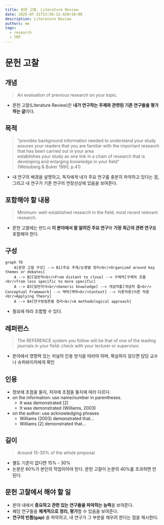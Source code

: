 ```yaml
---
title: 문헌 고찰, Literature Review
date: 2025-07-31T13:56:13.420+10:00
description: Literature Review
authors: me
tags:
  - research
  - TRP
---
```


# 문헌 고찰

## 개념

> An evaluation of previous research on your topic.

- 문헌 고찰(Literature Review)은 **내가 연구하는 주제와 관련된 기존 연구들을 평가하는 글**이다.

## 목적

> "provides background information needed to understand your study  
> assures your readers that you are familiar with the important research that has been carried out in your area  
> establishes your study as one link in a chain of research that is developing and enlarging knowledge in your field"  
> (Weissberg & Buker 1990, p.41)

- 내 연구의 배경을 설명하고, 독자에게 내가 주요 연구를 충분히 파악하고 있다는 점, 그리고 내 연구가 기존 연구의 연장선상에 있음을 보여준다.

## 포함해야 할 내용

> Minimum: well-established research in the field; most recent relevant research.

- 문헌 고찰에는 반드시 **이 분야에서 잘 알려진 주요 연구**와 **가장 최근의 관련 연구**를 포함해야 한다.

## 구성

```mermaid
graph TD
    A[문헌 고찰 구성] --> B1[주요 주제/논쟁별 정리<br/>Organized around key themes or debates]
    A --> B2[일반적<br/>From distant to close] --> 구체적[구체적 흐름<br/>from less specific to more specific]
    A --> B3[일반지식<br/>Generic knowledge] --> 개념적틀[개념적 틀<br/> Conceptual Framework] --> 맥락[맥락<br/>Context] --> 이론적용[이론 적용<br/>Applying Theory]
    A --> B4[연구방법론별 정리<br/>A methodological approach]

```

- 필요에 따라 조합할 수 있다.

## 레퍼런스

> The REFERENCE system you follow will be that of one of the leading journals in your field: check with your lecturer or supervisor.

- 분야에서 영향력 있는 저널의 인용 방식을 따라야 하며, 확실하지 않으면 담당 교수나 슈퍼바이저에게 확인

## 인용

- 정보에 초점을 둘지, 저자에 초점을 둘지에 따라 다르다.
- on the information: use name/number in parentheses.
  - It was demonstrated [2]
  - It was demonstrated (Williams, 2003)
- on the author: use acknowledging phrases
  - Williams (2003) demonstrated that...
  - Williams [2] demonstrated that...

## 길이

> Around 15-30% of the whole proposal

- 별도 기준이 없다면 15% - 30%
- 논문은 60%가 본인의 작업이어야 한다. 문헌 고찰이 논문의 40%를 초과하면 안 된다.

## 문헌 고찰에서 해야 할 일

- 분야 내에서 **중요하고 관련 있는 연구들을 파악하는 능력**을 보여준다.
- 해당 연구들을 **체계적으로 정리, 평가**할 수 있음을 보여준다.
- **연구의 빈틈(gap)** 을 파악하고, 내 연구가 그 부분을 채우려 한다는 점을 제시한다.
